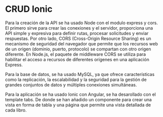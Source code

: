 
# CRUD Ionic

Para la creación de la API se ha usado Node con el modulo express y cors. El primero sirve para crear las conexiones y el servidor, proporciona una API simple y expresiva para definir rutas, procesar solicitudes y enviar respuestas.
Por otro lado, CORS (Cross-Origin Resource Sharing) es un mecanismo de seguridad del navegador que permite que los recursos web de un origen (dominio, puerto, protocolo) se compartan con otro origen diferente. En Node.js, el paquete de middleware CORS se utiliza para habilitar el acceso a recursos de diferentes orígenes en una aplicación Express.

Para la base de datos, se ha usado MySQL, ya que ofrece características como la replicación, la escalabilidad y la seguridad para la gestión de grandes conjuntos de datos y múltiples conexiones simultáneas.

Para la aplicación se ha usado Ionic con Angular, se ha desarollado con el template tabs. De donde se han añadido un componente para crear una vista en forma de tabla y una página que permite una vista detallada de cada libro. 
 


